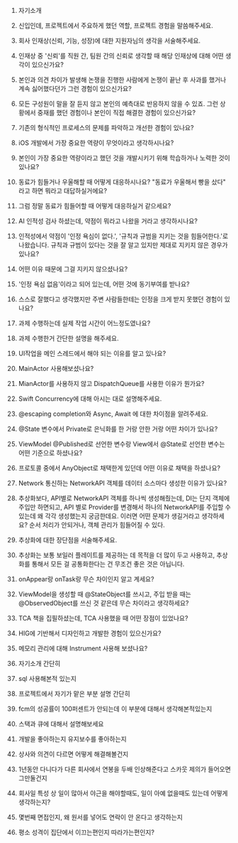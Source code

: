 
1. 자기소개

2. 신입인데, 프로젝트에서 주요하게 했던 역할, 프로젝트 경험을 말씀해주세요.

3. 회사 인재상(신뢰, 기능, 성장)에 대한 지원자님의 생각을 서술해주세요.

4. 인재상 중 '신뢰'를 직원 간, 팀원 간의 신뢰로 생각할 때 해당 인재상에 대해 어떤 생각이 있으신가요?

5. 본인과 의견 차이가 발생해 논쟁을 진행한 사람에게 논쟁이 끝난 후 사과를 했거나 계속 싫어했다던가 그런 경험이 있으신가요?

6. 모든 구성원이 말을 잘 듣지 않고 본인의 예측대로 반응하지 않을 수 있죠. 그런 상황에서 중재를 했던 경험이나 본인이 직접 해결한 경험이 있으신가요?

7. 기존의 형식적인 프로세스의 문제를 파악하고 개선한 경험이 있나요?

8. iOS 개발에서 가장 중요한 역량이 무엇이라고 생각하시나요?

9. 본인이 가장 중요한 역량이라고 했던 것을 개발시키기 위해 학습하거나 노력한 것이 있나요?

10. 동료가 힘들거나 우울해할 때 어떻게 대응하시나요? "동료가 우울해서 빵을 샀다" 라고 하면 뭐라고 대답하실거에요?

11. 그럼 정말 동료가 힘들어할 때 어떻게 대응하실거 같으세요?

12. AI 인적성 검사 하셨는데, 약점이 뭐라고 나왔을 거라고 생각하시나요?

13. 인적성에서 약점이 '인정 욕심이 없다.', '규칙과 규범을 지키는 것을 힘들어한다.'로 나왔습니다. 규칙과 규범이 있다는 것을 잘 알고 있지만 제대로 지키지 않은 경우가 있나요? 

14. 어떤 이유 때문에 그걸 지키지 않으셨나요?

15. '인정 욕심 없음'이라고 되어 있는데, 어떤 것에 동기부여를 받나요?

16. 스스로 잘했다고 생각했지만 주변 사람들한테는 인정을 크게 받지 못했던 경험이 있나요?

17. 과제 수행하는데 실제 작업 시간이 어느정도였나요?

18. 과제 수행한거 간단한 설명을 해주세요.

19. UI작업을 메인 스레드에서 해야 되는 이유를 알고 있나요?

20. MainActor 사용해보셨나요?

21. MianActor를 사용하지 않고 DispatchQueue를 사용한 이유가 뭔가요?

22. Swift Concurrency에 대해 아시는 대로 설명해주세요.

23. @escaping completion와 Async, Await 에 대한 차이점을 알려주세요.

24. @State 변수에서 Private로 은닉화를 한 거랑 안한 거랑 어떤 차이가 있나요?

25. ViewModel @Published로 선언한 변수랑 View에서 @State로 선언한 변수는 어떤 기준으로 하셨나요?

26. 프로토콜 중에서 AnyObject로 채택한게 있던데 어떤 이유로 채택을 하셨나요?

27. Network 통신하는 NetworkAPI 객체를 데이터 소스마다 생성한 이유가 있나요?

28. 추상화보다, API별로 NetworkAPI 객체를 하나씩 생성해줬는데, DI는 단지 객체에 주입만 하면되고, API 별로 Provider를 변경해서 하나의 NetworkAPI를 주입할 수 있는데 왜 각각 생성했는지 궁금한데요. 이러면 어떤 문제가 생길거라고 생각하세요?
순서 처리가 안되거나, 객체 관리가 힘들어질 수 있다.

29. 추상화에 대한 장단점을 서술해주세요.

30. 추상화는 보통 보일러 플레이트를 제공하는 데 목적을 더 많이 두고 사용하고, 추상화를 통해서 모든 걸 공통화한다는 건 무조건 좋은 것은 아닙니다.

31. onAppear랑 onTask랑 무슨 차이인지 알고 계세요?

32. ViewModel을 생성할 때 @StateObject를 쓰시고, 주입 받을 때는 @ObservedObject를 쓰신 것 같은데 무슨 차이라고 생각하세요?

33. TCA 책을 집필하셨는데, TCA 사용했을 때 어떤 장점이 있었나요?

34. HIG에 기반해서 디자인하고 개발한 경험이 있으신가요?

35. 메모리 관리에 대해 Instrument 사용해 보셨나요?







1. 자기소개 간단히
2. sql 사용해본적 있는지
3. 프로젝트에서 자기가 맡은 부분 설명 간단히
4. fcm의 성공률이 100퍼센트가 안되는데 이 부분에 대해서 생각해본적있는지
5. 스택과 큐에 대해서 설명해보세요
6. 개발을 좋아하는지 유지보수를 좋아하는지
7. 상사와 의견이 다르면 어떻게 해결해볼건지
8. 1년동안 다니다가 다른 회사에서 연봉을 두배 인상해준다고 스카웃 제의가 들어오면 그만둘건지
9. 회사일 특성 상 일이 많아서 야근을 해야할때도, 일이 아예 없을때도 있는데 어떻게 생각하는지? 
10. 몇번째 면접인지, 왜 원서를 넣어도 연락이 안 온다고 생각하는지
11. 평소 성격이 집단에서 이끄는편인지 따라가는편인지?